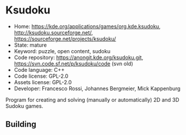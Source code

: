 # Ksudoku

- Home: https://kde.org/applications/games/org.kde.ksudoku, http://ksudoku.sourceforge.net/, https://sourceforge.net/projects/ksudoku/
- State: mature
- Keyword: puzzle, open content, sudoku
- Code repository: https://anongit.kde.org/ksudoku.git, https://svn.code.sf.net/p/ksudoku/code (svn old)
- Code language: C++
- Code license: GPL-2.0
- Assets license: GPL-2.0
- Developer: Francesco Rossi, Johannes Bergmeier, Mick Kappenburg

Program for creating and solving (manually or automatically) 2D and 3D Sudoku games.

## Building
